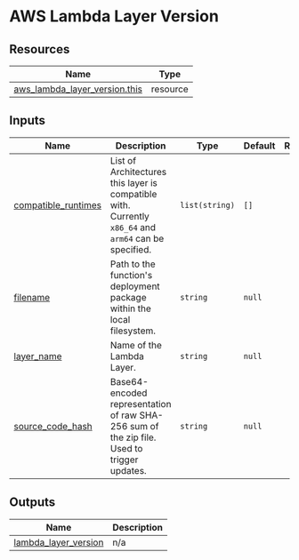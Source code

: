 # AWS Lambda Layer Version

## Resources

| Name | Type |
|------|------|
| [aws_lambda_layer_version.this](https://registry.terraform.io/providers/hashicorp/aws/latest/docs/resources/lambda_layer_version) | resource |

## Inputs

| Name | Description | Type | Default | Required |
|------|-------------|------|---------|:--------:|
| <a name="input_compatible_runtimes"></a> [compatible\_runtimes](#input\_compatible\_runtimes) | List of Architectures this layer is compatible with. Currently `x86_64` and `arm64` can be specified. | `list(string)` | `[]` | no |
| <a name="input_filename"></a> [filename](#input\_filename) | Path to the function's deployment package within the local filesystem. | `string` | `null` | no |
| <a name="input_layer_name"></a> [layer\_name](#input\_layer\_name) | Name of the Lambda Layer. | `string` | `null` | no |
| <a name="input_source_code_hash"></a> [source\_code\_hash](#input\_source\_code\_hash) | Base64-encoded representation of raw SHA-256 sum of the zip file. Used to trigger updates. | `string` | `null` | no |

## Outputs

| Name | Description |
|------|-------------|
| <a name="output_lambda_layer_version"></a> [lambda\_layer\_version](#output\_lambda\_layer\_version) | n/a |
